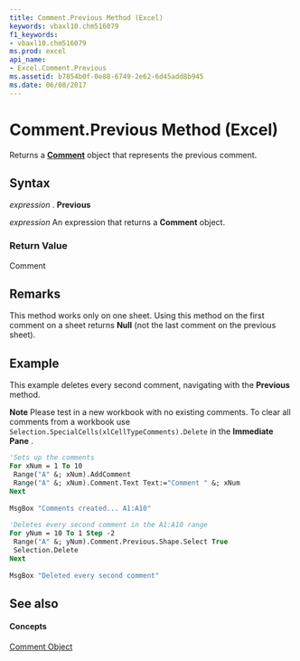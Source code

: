 ```yaml
---
title: Comment.Previous Method (Excel)
keywords: vbaxl10.chm516079
f1_keywords:
- vbaxl10.chm516079
ms.prod: excel
api_name:
- Excel.Comment.Previous
ms.assetid: b7854b0f-0e88-6749-2e62-6d45add8b945
ms.date: 06/08/2017
---
```



# Comment.Previous Method (Excel)

Returns a  **[Comment](Excel.Comment.md)** object that represents the previous comment.


## Syntax

 _expression_ . **Previous**

 _expression_ An expression that returns a **Comment** object.


### Return Value

Comment


## Remarks

This method works only on one sheet. Using this method on the first comment on a sheet returns  **Null** (not the last comment on the previous sheet).


## Example

This example deletes every second comment, navigating with the  **Previous** method.


 **Note**  Please test in a new workbook with no existing comments. To clear all comments from a workbook use  `Selection.SpecialCells(xlCellTypeComments).Delete` in the **Immediate Pane** .


```vb
'Sets up the comments 
For xNum = 1 To 10 
 Range("A" &; xNum).AddComment 
 Range("A" &; xNum).Comment.Text Text:="Comment " &; xNum 
Next 
 
MsgBox "Comments created... A1:A10" 
 
'Deletes every second comment in the A1:A10 range 
For yNum = 10 To 1 Step -2 
 Range("A" &; yNum).Comment.Previous.Shape.Select True 
 Selection.Delete 
Next 
 
MsgBox "Deleted every second comment"
```


## See also


#### Concepts


[Comment Object](Excel.Comment.md)

